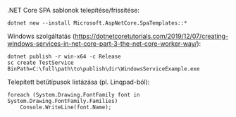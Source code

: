 .NET Core SPA sablonok telepítése/frissítése:
```
dotnet new --install Microsoft.AspNetCore.SpaTemplates::*
```

Windows szolgáltatás (https://dotnetcoretutorials.com/2019/12/07/creating-windows-services-in-net-core-part-3-the-net-core-worker-way/):
```
dotnet publish -r win-x64 -c Release
sc create TestService BinPath=C:\full\path\to\publish\dir\WindowsServiceExample.exe
```

Telepített betűtípusok listázása (pl. Linqpad-ból):
```
foreach (System.Drawing.FontFamily font in System.Drawing.FontFamily.Families)
	Console.WriteLine(font.Name);
```
